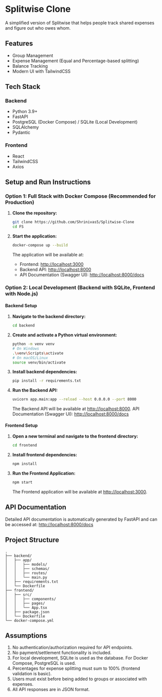 # Splitwise Clone

A simplified version of Splitwise that helps people track shared expenses and figure out who owes whom.

## Features

- Group Management
- Expense Management (Equal and Percentage-based splitting)
- Balance Tracking
- Modern UI with TailwindCSS

## Tech Stack

### Backend
- Python 3.9+
- FastAPI
- PostgreSQL (Docker Compose) / SQLite (Local Development)
- SQLAlchemy
- Pydantic

### Frontend
- React
- TailwindCSS
- Axios

## Setup and Run Instructions

### Option 1: Full Stack with Docker Compose (Recommended for Production)

1.  **Clone the repository:**
    ```bash
    git clone https://github.com/Shrinivas5/Splitwise-Clone
    cd FS
    ```
2.  **Start the application:**
    ```bash
    docker-compose up --build
    ```

    The application will be available at:
    -   Frontend: [http://localhost:3000](http://localhost:3000)
    -   Backend API: [http://localhost:8000](http://localhost:8000)
    -   API Documentation (Swagger UI): [http://localhost:8000/docs](http://localhost:8000/docs)

### Option 2: Local Development (Backend with SQLite, Frontend with Node.js)

#### Backend Setup

1.  **Navigate to the backend directory:**
    ```bash
    cd backend
    ```
2.  **Create and activate a Python virtual environment:**
    ```bash
    python -m venv venv
    # On Windows
    .\venv\Scripts\activate
    # On macOS/Linux
    source venv/bin/activate
    ```
3.  **Install backend dependencies:**
    ```bash
    pip install -r requirements.txt
    ```
4.  **Run the Backend API:**
    ```bash
    uvicorn app.main:app --reload --host 0.0.0.0 --port 8000
    ```
    The Backend API will be available at [http://localhost:8000](http://localhost:8000).
    API Documentation (Swagger UI): [http://localhost:8000/docs](http://localhost:8000/docs)

#### Frontend Setup

1.  **Open a new terminal and navigate to the frontend directory:**
    ```bash
    cd frontend
    ```
2.  **Install frontend dependencies:**
    ```bash
    npm install
    ```
3.  **Run the Frontend Application:**
    ```bash
    npm start
    ```
    The Frontend application will be available at [http://localhost:3000](http://localhost:3000).

## API Documentation

Detailed API documentation is automatically generated by FastAPI and can be accessed at:
[http://localhost:8000/docs](http://localhost:8000/docs)

## Project Structure

```
.
├── backend/
│   ├── app/
│   │   ├── models/
│   │   ├── schemas/
│   │   ├── routes/
│   │   └── main.py
│   ├── requirements.txt
│   └── Dockerfile
├── frontend/
│   ├── src/
│   │   ├── components/
│   │   ├── pages/
│   │   └── App.tsx
│   ├── package.json
│   └── Dockerfile
└── docker-compose.yml
```

## Assumptions

1.  No authentication/authorization required for API endpoints.
2.  No payment/settlement functionality is included.
3.  For local development, SQLite is used as the database. For Docker Compose, PostgreSQL is used.
4.  Percentages for expense splitting must sum to 100% (frontend validation is basic).
5.  Users must exist before being added to groups or associated with expenses.
6.  All API responses are in JSON format. 
